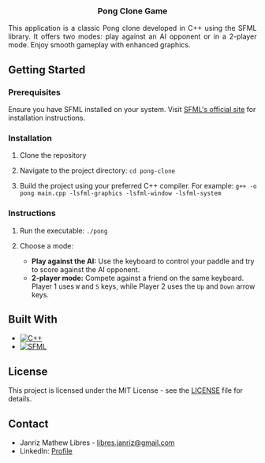 <div align="center">
  <h3 align="center">Pong Clone Game</h3>

  <div align="justify">
    <p>
      This application is a classic Pong clone developed in C++ using the SFML library. It offers two modes: play against an AI opponent or in a 2-player mode. Enjoy smooth gameplay with enhanced graphics.
    </p>
  </div>
</div>

## Getting Started
### Prerequisites
Ensure you have SFML installed on your system. Visit [SFML's official site](https://www.sfml-dev.org/) for installation instructions.

### Installation
1. Clone the repository
   
2. Navigate to the project directory:
   `cd pong-clone`
   
3. Build the project using your preferred C++ compiler. For example:
   `g++ -o pong main.cpp -lsfml-graphics -lsfml-window -lsfml-system`

### Instructions
1. Run the executable: `./pong`
   
2. Choose a mode:
   - **Play against the AI:** Use the keyboard to control your paddle and try to score against the AI opponent.
   - **2-player mode:** Compete against a friend on the same keyboard. Player 1 uses `W` and `S` keys, while Player 2 uses the `Up` and `Down` arrow keys.

## Built With
* [![C++][C++]][C++-url]
* [![SFML][SFML]][SFML-url]

[C++]: https://img.shields.io/badge/C++-00599C?logo=c%2B%2B&logoColor=white
[C++-url]: https://isocpp.org/
[SFML]: https://img.shields.io/badge/SFML-8CC4D7?logo=sfml&logoColor=white
[SFML-url]: https://www.sfml-dev.org/

## License
This project is licensed under the MIT License - see the [LICENSE](LICENSE) file for details.

## Contact
- Janriz Mathew Libres - [libres.janriz@gmail.com](mailto:libres.janriz@gmail.com)
- LinkedIn: [Profile](https://www.linkedin.com/in/janriz-mathew-libres-3a81bb228/)
